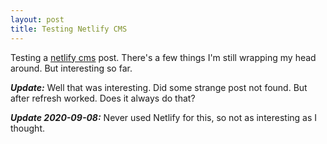 ```yaml
---
layout: post
title: Testing Netlify CMS
---
```

Testing a [netlify cms](https://www.netlifycms.org/) post. There's a few things I'm still wrapping my head around. But interesting so far.

**_Update:_** Well that was interesting. Did some strange post not found. But after refresh worked. Does it always do that?

**_Update 2020-09-08:_** Never used Netlify for this, so not as interesting as I thought.
